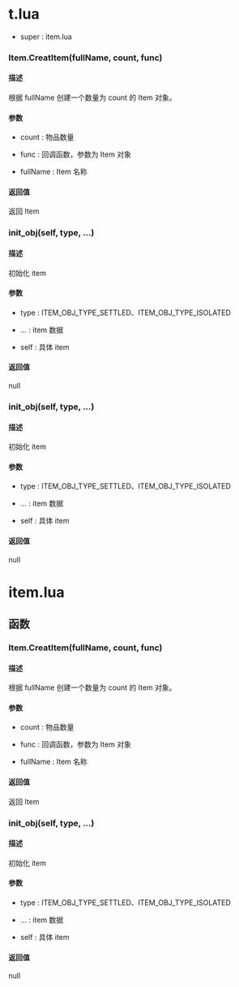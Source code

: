 # t.lua

- super : item.lua

### Item.CreatItem(fullName, count, func)

#### 描述

根据 fullName 创建一个数量为 count 的 Item 对象。

#### 参数

- count : 物品数量

- func : 回调函数，参数为 Item 对象

- fullName : Item 名称

#### 返回值

返回 Item

### init_obj(self, type, ...)

#### 描述

初始化 item

#### 参数

- type : ITEM_OBJ_TYPE_SETTLED、ITEM_OBJ_TYPE_ISOLATED

- ... : item 数据

- self : 具体 item

#### 返回值

null

### init_obj(self, type, ...)

#### 描述

初始化 item

#### 参数

- type : ITEM_OBJ_TYPE_SETTLED、ITEM_OBJ_TYPE_ISOLATED

- ... : item 数据

- self : 具体 item

#### 返回值

null

# item.lua

## 函数

### Item.CreatItem(fullName, count, func)

#### 描述

根据 fullName 创建一个数量为 count 的 Item 对象。

#### 参数

- count : 物品数量

- func : 回调函数，参数为 Item 对象

- fullName : Item 名称

#### 返回值

返回 Item

### init_obj(self, type, ...)

#### 描述

初始化 item

#### 参数

- type : ITEM_OBJ_TYPE_SETTLED、ITEM_OBJ_TYPE_ISOLATED

- ... : item 数据

- self : 具体 item

#### 返回值

null


